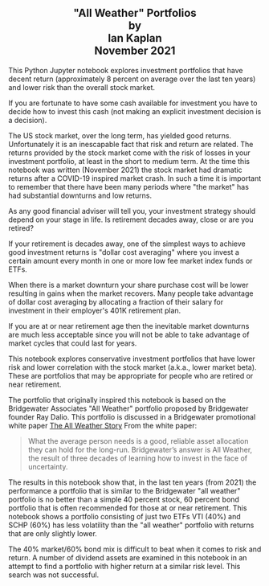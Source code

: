 
<h2>
<center>
"All Weather" Portfolios<br/>
by<br/>
Ian Kaplan<br/>
November 2021
</center>
</h2>

<p>
This Python Jupyter notebook explores investment portfolios that have decent return
(approximately 8 percent on average over the last ten years) and lower risk than the
overall stock market.
</p>
<p>
If you are fortunate to have some cash available for investment you have to decide
how to invest this cash (not making an explicit investment
decision is a decision).
</p>
<p>
The US stock market, over the long term, has yielded good returns. Unfortunately it is an
inescapable fact that risk and return are related.  The returns provided by the stock
market come with the risk of losses in your investment portfolio, at least in the short to
medium term.  At the time this notebook was written (November 2021) the stock market
had dramatic returns after a COVID-19 inspired market crash.  In such a time it is
important to remember that there have been many periods where "the market" has had
substantial downturns and low returns.
</p>
<p>
As any good financial adviser will tell you, your investment strategy should depend
on your stage in life. Is retirement decades away, close or are you retired?
</p>
<p>
If your retirement is decades away, one of the simplest ways to achieve good investment
returns is "dollar cost averaging" where you invest a certain amount every month
in one or more low fee market index funds or ETFs.
</p>
<p>
When there is a market
downturn your share purchase cost will be lower resulting in gains when the market recovers.
Many people take advantage of dollar cost averaging by allocating a fraction of their
salary for investment in their employer's 401K retirement plan.
</p>
<p>
If you are at or near retirement age then the inevitable market downturns are much
less acceptable since you will not be able to take advantage of market cycles
that could last for years.
</p>
<p>
This notebook explores conservative investment portfolios that have lower risk and lower
correlation with the stock market (a.k.a., lower market beta). These are portfolios that
may be appropriate for people who are retired or near retirement.
</p>
<p>
The portfolio that originally inspired this notebook is based on
the Bridgewater Associates "All Weather" portfolio proposed by Bridgewater
founder Ray Dalio. This portfolio is discussed in a Bridgewater promotional white paper
<a href="https://www.bridgewater.com/research-and-insights/the-all-weather-story">The All Weather Story</a>
From the white paper:
</p>
<blockquote>
 What the average person needs is a good, reliable asset allocation they can hold for the long-run.
 Bridgewater’s answer is All Weather, the result of three decades of learning how to invest in the
 face of uncertainty.
</blockquote>
<p>
The results in this notebook show that, in the last ten years (from 2021) the
performance a portfolio that is similar to the Bridgewater "all weather" portfolio
is no better than a simple 40 percent stock, 60 percent bond portfolio that is often
recommended for those at or near retirement.  This notebook shows a portfolio consisting
of just two ETFs VTI (40%) and SCHP (60%) has less volatility than the "all weather" portfolio
with returns that are only slightly lower.
</p>
<p>
The 40% market/60% bond mix is difficult to beat when it comes to risk and return.
A number of dividend assets are examined in this notebook in an attempt to find
a portfolio with higher return at a similar risk level. This search was not successful.
</p>

